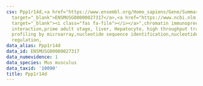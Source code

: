 ```yaml
---
csv: Ppp1r14d,<a href="https://www.ensembl.org/Homo_sapiens/Gene/Summary?db=core;g=ENSMUSG00000027317"
  target="_blank">ENSMUSG00000027317</a>,<a href="https://www.ncbi.nlm.nih.gov/pubmed/23834426"
  target="_blank"><i class="fas fa-file"></i></a>",chromatin immunoprecipitation assay,direct
  interaction,prime adult stage, liver, Hepatocyte, high throughput transcription
  profiling by microarray,nucleotide sequence identification,nucleotide sequence identification,transcriptional
  regulation,
data_alias: Ppp1r14d
data_id: ENSMUSG00000027317
data_numevidence: 1
data_species: Mus musculus
data_taxid: '10090'
title: Ppp1r14d
---
```

